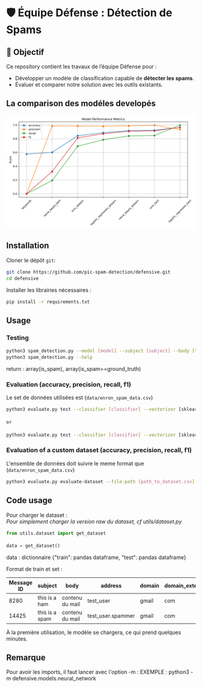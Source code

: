 # 🛡️ Équipe Défense : Détection de Spams  

## 📖 **Objectif**  
Ce repository contient les travaux de l’équipe Défense pour :  
- Développer un modèle de classification capable de **détecter les spams**.  
- Évaluer et comparer notre solution avec les outils existants.  

## La comparison des modéles developés
<img src="./plots/comparison.png">


## **Installation**

Cloner le dépôt `git`:

```bash
git clone https://github.com/pic-spam-detection/defensive.git
cd defensive
```

Installer les librairies nécessaires :

```bash
pip install -r requirements.txt
```

## **Usage**

### Testing
```bash
python3 spam_detection.py --model [model] --subject [subject] --body ["this is a spam mail"]
python3 spam_detection.py --help
```

return : array(is_spam), array(is_spam==ground_truth)

### Evaluation (accuracy, precision, recall, f1)
Le set de données utilisées est (`data/enron_spam_data.csv`)

```bash
python3 evaluate.py test --classifier [classifier] --vectorizer [sklearn, bert] --save-results [classifier.json]

or

python3 evaluate.py test --classifier [classifier] --vectorizer [sklearn, bert] --save-results [classifier.json] -train-embeddings-path embeddings/train.pt --test-embeddings-path embeddings/test.pt
```

### Evaluation of a custom dataset (accuracy, precision, recall, f1)
L'ensemble de données doit suivre le meme format que (`data/enron_spam_data.csv`)

```bash
python3 evaluate.py evaluate-dataset --file-path [path_to_dataset.csv] --save-results [results.csv]
```

## **Code usage**

Pour charger le dataset : \
_Pour simplement charger la version raw du dataset, cf utils/dataset.py_


```python
from utils.dataset import get_dataset

data = get_dataset()
```

data : dictionnaire {"train": pandas dataframe, "test": pandas dataframe}

Format de train et set :

| Message ID | subject | body | address | domain | domain_extension | ground_truth |
|------------|---------|------|---------|--------|------------------|--------------|
| 8280       | this is a ham | contenu du mail | test_user | gmail | com | 0 |
| 14425      | this is a spam | contenu du mail | test_user.spammer | gmail | com | 1 |


À la première utilisation, le modèle se chargera, ce qui prend quelques minutes.

## **Remarque**

Pour avoir les imports, il faut lancer avec l'option -m :
EXEMPLE : python3 -m defensive.models.neural_network

